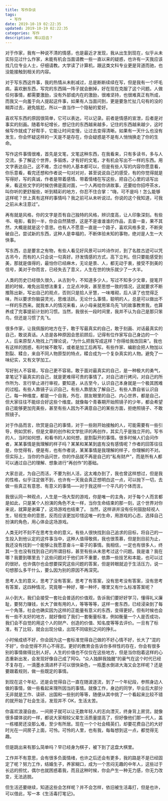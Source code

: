 ```yaml
---
title: 写作杂谈
tags:
  - 写作
date: 2019-10-19 02:22:35
updated: 2019-10-19 02:22:35
categories: 写作
description: 难以启齿？
---
```


<!-- more -->

对于作家，我有一种说不清的情感，也是最近才发现，我从出生到现在，似乎从未实际见过什么作家，未能有机会当面请教一些一直以来的疑惑，也许有一天我应该找几位专业人士，仔细请教。大学读了计算机，跟这类文科专业更是背道而驰，也没能接触到相关的内容。

对于写东西这件事，我的热情从未削减过，总是断断续续在写，但是我有一个坏毛病，喜欢删东西，写完的东西隔一阵子就会删掉，好在现在克服了这个问题。人做任何事情，都需要激励，没有外部或内在的激励，很难坚持，也很难真正有所成，而我又一向羞于向人提起这件事，如果有人当面问到，更是要急忙扯几句有的没的糊弄过去，避免尴尬，所以一直当作一个隐秘的爱好。

喜欢写东西的原因很简单，它可以表达，可以记录。前者是情感的宣泄，后者是对事实的刻画。随着年纪增长，想记住的东西越来越多，记住的东西越来越少，这时候写作就成了好帮手，它能让时间变慢，让过去变得清晰。如果有一天什么也没有发生，你会怀疑这样的一天是不是存在，你会疑惑是不是有人悄悄换走了你的生命。

写作这件事情很难，首先是文笔，文笔这种东西，在我看来，只有多读书，多与人交流，多了解这个世界，多锻炼，才有好的文笔，才有机会写出不一样的东西。用文字表达自己，这不难，念过书的人基本都可以，但是有些人写的内容你愿意看，你乐意看，看完还想和作者说一句对对对，甚至说说自己的感受，有的你觉得就是写得好，写的真诚，作者是带着感情、带着情绪在写这些，把自己心里的话写出来，看这些文字的时候仿佛是面对面，一个人再给你讲故事，还要给你招呼茶水，叫你听的更舒服些，听到精彩的地方，你忍不住合掌：“嗨，可不是吗！怎么能够这样呢？世上真有这样的事情吗？我之前可从未听说过。你说的这个我知道，可我之前从未注意过”。		

再有就是风格，你的文字是否有自己独特的风格，辨识度高，让人印象深刻。有些书、电影，看到一半，你会自然猜想，这是不是谁谁谁的作品，去查一查，果不其然，大概是就是这个意思。也有人不愿意一直是一个路子，喜欢风格多变，不断突破自己，尝试新的东西，这种人是幸福的，不断体验未知的事物，绝对是人生一大快事。

写东西，总是要言之有物，有些人看见好风景可以吟诗作对，到了名胜古迹可以凭古吊今，而有的人只会说一句真好。抒发情感的方式，高下立判。但只要能感受到美，那就是值得的，最怕你已经麻木，无论是景、人，都无动于衷，接受不到美的信号，美对于你而言，已经失去了意义，人生在世的快乐就少了一大半。

人类的历史已经很久很久，从古到今，不知道多少人，写过不知多少文章，提笔开题的时候，难免出现想法重复，立足点冲突，甚至思想一致的情况，这就要求不断推陈出新，写出自己的观点，否则只是拾人牙慧，一味堆砌，后人读了也觉得乏味，所以要求你脑袋灵光，思维活跃。无论什么事情，聪明的人，总是可以做出不一样的东西来。就我本人的情况来看，从小母亲就用笨鸟先飞的故事教育我，也算养成了完事提前计划的习惯。当然，我很长一段时间里，我并不认为自己是那只笨鸟，但还是习惯了先飞。

很多作家，让我佩服的地方在于，敢于写最真实的自己，敢于刻画、对话最真实的自己，敢说真话。人总是各种原因会思前顾后，记得有位作家写自己身边的一个人，后来原型人物找上门理论说，“为什么把我写成这样？你得给我改回来”。我也有这样的困惑，有时候不敢写，或者是加工后再写。有些作家、编剧会把人物加以割裂、糅合，来自不同人物原型的特点，糅合成为一个复杂真实的人物。避免了一味纪实，又有文学加工。

写好别人不容易，写自己更不容易。敢于面对最真实的自己，是一种极大的勇气，拿笔记下最真实的自己，就是更难得可贵的事情了。对自己进行拷问，对自己的所作所为、言行举止进行审视，要知道，从古至今，认识自己本身就是一个极其困难的过程。有些人靠镜子认识自己，有些人靠朋友了解自己，有些人靠自省认识自己，每一种维度，都是一个自我，外在、朋友眼里的自己、内心世界，都是自己，但大家往往不能综合好这些个维度。就像每个青春期开始照镜子的少年，都会希望自己能够更加完美些，甚至有些人因为不满意自己的某些方面，拒绝照镜子、不敢照镜子。

对于作品而言，欣赏是自己的事情，对于一些刚开始接触的人，可能需要有一些引导，例如赏析，但是文章的创作和文学批评的再创作，其实几乎是独立开的。写书的人，当时如何想，和看书的人如何想，是割裂开的事情。很多时候人们会问作者，某某事情是我理解的样子吗？某某和某某到底有没有感情呢？作者的回答往往是，你觉得有，便是有，也有作者说，某某事情是我理解的样子，你理解的不对。但实际上，当你的作品问世，你的作品就不再是自己的“私有财产”，而是所有人都可以通过自己的理解、想象进行“再创作”的基础。

大家总说，为自己而活，不要为别人活，这太难办到了，我也曾这样想过，但是我的性格，似乎注定做不到，也许有一天我会真正想明白这一点，可以抛下一切，去做一些真正有意思、有意义的事情——对于我这样一个平凡的个体而言。

我很认同一种观点，人生是一场大型的游戏，你是唯一的主角，对于每个人而言都是如此，只是某个人扮演的角色不太一样，当你生命结束的那一刻，这个世界对你来说，就算是谢幕了，这场游戏也结束了。 当然，这样讲并没有任何鼓励轻视人生，轻视生命的意思，反而应该更加珍惜这唯一的生命，用游戏的心态，选择自己扮演的角色，用心体会这场游戏。

人类无时不刻不在思考生命的意义。有些人很快找到自己追求的目标，将自己的一生投入到他认定的这件事当中，这种人值得敬佩，我也很羡慕，但是到目前为止，我还没有找到一个能够让我愿意奋斗一辈子的事情。我相信，一定也有很多人，终其一生也没有找到自己的所谓目标，甚至有些从未思考过这个问题。我是谁？我在哪？我要到哪里去？这些问题对于他们并不重要，依靠一些技艺和本能，也可以过的很好。也许偶尔也会想要探究这些问题的答案，但是转眼就迫于生活压力，说一句想那么多干什么，要么因为别的原因不再深究。

思考人生的意义，思考了没有答案，思考了有答案，没有思考没有答案，没有思考有答案，这四种情况，究竟哪一种好，哪一种坏，哪里又有什么标准答案呢？

从小到大，我们会接受一套社会普适的价值观，告诉我们要好好学习，懂得礼义廉耻，要努力赚钱，长大了做有用的人，等等等等，这样一套东西，已经浸染到了每一个角落，社会也确实因为这样的正能量有意义的东西，变得更好。但有时候也会有一些不太好的地方，就好像给了我们一套衡量标准，例如衡量一个人是否成功，我们会不自觉的用这个人的财产、创造的价值、知名度等等去评价。一旦有了标准，有了比较，就会出现分级，出现不同级别之间的挣扎。

小时候成绩不好，你会因为这一套标准觉得自己做的不好心情不好，长大了“混的不好”，你会觉得不开心不得志。更好的教育会告诉你多样性的存在，你会有很多别的事情做得比别人好。人生的价值也不仅仅在这些地方，但是当你抱着这样的心态重新出发，会发现好像自己成了阿Q。“众人独醉我独醒”的豪气在这个时代已经不复存在，一滴墨水滴进杯子可以很快染色，一瓶墨水倒进大海又会怎样呢？还是要跟着规则，做一些既定的事情。

到现在这个年纪，还是会觉得自己一直在随波逐流，到了一个年纪段，参照身边人做的事情，做一些看起来理所因当的事情。就像工作，身边的同学，毕业后大部分无非就是工作、读研、出国和一些别的等等，随便从其中挑了一个看起来比较不错的就开始了社会生活，发现并不 OK，生活太苦。

你喜欢浪漫自由，一间房子就可以让无数年轻人的志向湮灭，终身背上房贷。就像很多媒体说的一样，都说大家相较父辈生活质量提高了，但好像他们那一代人，盖一栋楼房还没那么难，至少有所居。现在一个个社会精英们，却要花费自己的大好时光在一间房子上面，可怜。可怜的人里，也有我，每每想到这一点，都觉得无趣。

但是跳出来有那么简单吗？早已经身为棋子，被下到了这盘大棋里。

工作并不有意思，会有很多负面情绪，也许之后还会有更多，我的路是不是已经固定了呢？努力工作，结婚生子，养家糊口，成为一个苦闷无趣的中年人，这些过于长远的担忧，偶尔也就困惑着我，而且这种时候，你会产生一种无力感，你无力改变，无法逃脱。

但生活还要继续，知道这些会怎样呢？并不会怎样，依旧被生活毒打，但是也许，可以借此，写一本《生活毒打笔记》。